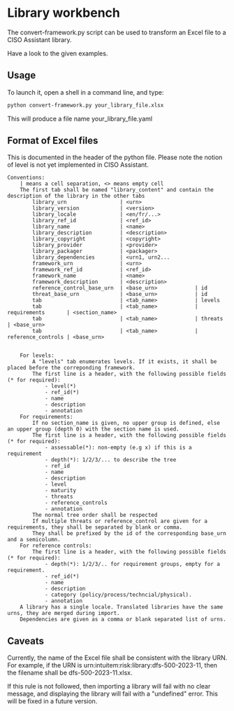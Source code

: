 # Library workbench

The convert-framework.py script can be used to transform an Excel file to a CISO Assistant library.

Have a look to the given examples.

## Usage

To launch it, open a shell in a command line, and type:

```bash
python convert-framework.py your_library_file.xlsx
```

This will produce a file name your_library_file.yaml

## Format of Excel files

This is documented in the header of the python file. Please note the notion of level is not yet implemented in CISO Assistant.

```
Conventions:
    | means a cell separation, <> means empty cell
    The first tab shall be named "library_content" and contain the description of the library in the other tabs
        library_urn                 | <urn>
        library_version             | <version>
        library_locale              | <en/fr/...>
        library_ref_id              | <ref_id>
        library_name                | <name>
        library_description         | <description>
        library_copyright           | <copyright>
        library_provider            | <provider>
        library_packager            | <packager>
        library_dependencies        | <urn1, urn2...
        framework_urn               | <urn>
        framework_ref_id            | <ref_id>
        framework_name              | <name>
        framework_description       | <description>
        reference_control_base_urn  | <base_urn>            | id
        threat_base_urn             | <base_urn>            | id
        tab                         | <tab_name>            | levels
        tab                         | <tab_name>            | requirements       | <section_name>
        tab                         | <tab_name>            | threats            | <base_urn>
        tab                         | <tab_name>            | reference_controls | <base_urn>


    For levels:
        A "levels" tab enumerates levels. If it exists, it shall be placed before the correponding framework.
        The first line is a header, with the following possible fields (* for required):
            - level(*)
            - ref_id(*)
            - name
            - description
            - annotation
    For requirements:
        If no section_name is given, no upper group is defined, else an upper group (depth 0) with the section name is used.
        The first line is a header, with the following possible fields (* for required):
            - assessable(*): non-empty (e.g x) if this is a requirement 
            - depth(*): 1/2/3/... to describe the tree
            - ref_id
            - name
            - description
            - level
            - maturity
            - threats
            - reference_controls
            - annotation
        The normal tree order shall be respected
        If multiple threats or reference_control are given for a requirements, they shall be separated by blank or comma.
        They shall be prefixed by the id of the corresponding base_urn and a semicolumn.
    For reference controls:
        The first line is a header, with the following possible fields (* for required):
            - depth(*): 1/2/3/.. for requirement groups, empty for a requirement.
            - ref_id(*)
            - name
            - description
            - category (policy/process/techncial/physical).
            - annotation
    A library has a single locale. Translated libraries have the same urns, they are merged during import.
    Dependencies are given as a comma or blank separated list of urns. 
```

## Caveats

Currently, the name of the Excel file shall be consistent with the library URN. For example, if the URN is urn:intuitem:risk:library:dfs-500-2023-11, then the filename shall be dfs-500-2023-11.xlsx.

If this rule is not followed, then importing a library will fail with no clear message, and displaying the library will fail with a "undefined" error. This will be fixed in a future version.
